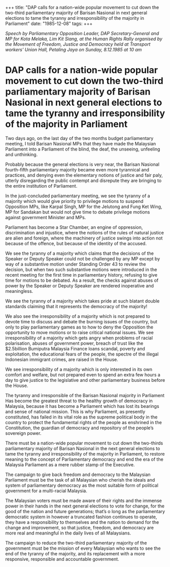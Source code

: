 +++ 
title: "DAP calls for a nation-wide popular movement to cut down the two-third parliamentary majority of Barisan Nasional in next general elections to tame the tyranny and irresponsibility of the majority in Parliament"
date: "1985-12-08"
tags:
+++

_Speech by Parliamentary Opposition Leader, DAP Secretary-General and MP for Kota Melaka, Lim Kit Siang, at the Human Rights Rally organised by the Movement of Freedom, Justice and Democracy held at Transport workers’ Union Hall, Petaling Jaya on Sunday, 8.12.1985 at 10 am_

# DAP calls for a nation-wide popular movement to cut down the two-third parliamentary majority of Barisan Nasional in next general elections to tame the tyranny and irresponsibility of the majority in Parliament

Two days ago, on the last day of the two months budget parliamentary meeting, I told Barisan Nasional MPs that they have made the Malaysian Parliament into a Parliament of the blind, the deaf, the unseeing, unfeeling and unthinking.</u>

Probably because the general elections is very near, the Barisan Nasional fourth-fifth parliamentary majority became even more tyrannical and practices, and denying even the elementary notions of justice and fair paly, utterly disregarding the public contempt and disrepute they are bringing to the entire institution of Parliament.

In the just-concluded parliamentary meeting, we see the tyranny of a majority which would give priority to privilege motions to suspend Opposition MPs, like Karpal Singh, MP for the Jelutong and Fung Ket Wing, MP for Sandakan but would not give time to debate privilege motions against government Minister and MPs.

Parliament has become a Star Chamber, an engine of oppression, discrimination and injustice, where the notions of the rules of natural justice are alien and foreign, where the machinery of justice swings into action not because of the offence, but because of the identity of the accused.

We see the tyranny of a majority which claims that the decisions of the Speaker or Deputy Speaker could not be challenged by any MP except by way of a substantive motion under Standing Order 43 to review the decision, but when two such substantive motions were introduced in the recent meeting for the first time in parliamentary history, refusing to give time for motions to be debated. As a result, the checks against abuses of power by the Speaker or Deputy Speaker are rendered inoperative and meaningless.

We see the tyranny of a majority which takes pride at such blatant double standards claiming that it represents the democracy of the majority!

We also see the irresponsibility of a majority which is not prepared to devote time to discuss and debate the burning issues of the country, but only to play parliamentary games as to how to deny the Opposition the opportunity to move motions or to raise critical national issues.
We see irresponsibility of a majority which gets angry when problems of racial polarisation, abuses of government power, breach of trust like the $2.5billion Bumiputra Malaysia Finance loans scandal, poverty and exploitation, the educational fears of the people, the spectre of the illegal Indonesian immigrant crimes, are raised in the House.

We see irresponsibility of a majority which is only interested in its own comfort and welfare, but not prepared even to spend an extra few hours a day to give justice to the legislative and other parliamentary business before the House.

The tyranny and irresponsible of the Barisan Nasional majority in Parliament Has become the greatest threat to the healthy growth of democracy in Malaysia, because it has become a Parliament which has lost its bearings and sense of national mission. This is why Parliament, as presently constituted, has failed in its vital role as the supreme political body in the country to protect the fundamental rights of the people as enshrined in the Constitution, the guardian of democracy and repository of the people’s sovereign power.

There must be a nation-wide popular movement to cut down the two-thirds parliamentary majority of Barisan Nasional in the next general elections to tame the tyranny and irresponsibility of the majority in Parliament, to restore meaning to the concept of Parliamentary democracy and end the era of the Malaysia Parliament as a mere rubber stamp of the Executive.

The campaign to give back freedom and democracy to the Malaysian Parliament must be the task of all Malaysian who cherish the ideals and system of parliamentary democracy as the most suitable form of political government for a multi-racial Malaysia.

The Malaysian voters must be made aware of their rights and the immense power in their hands in the next general elections to vote for change, for the good of the nation and future generations; that’s o long as the parliamentary democratic system in however a truncated fashion continues to operate, they have a responsibility to themselves and the nation to demand for the change and improvement, so that justice, freedom, and democracy are more real and meaningful in the daily lives of all Malaysians.

The campaign to reduce the two-third parliamentary majority of the government must be the mission of every Malaysian who wants to see the end of the tyranny of the majority, and its replacement with a more responsive, responsible and accountable government.
 

